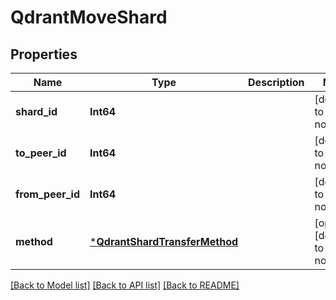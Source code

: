 # QdrantMoveShard


## Properties
Name | Type | Description | Notes
------------ | ------------- | ------------- | -------------
**shard_id** | **Int64** |  | [default to nothing]
**to_peer_id** | **Int64** |  | [default to nothing]
**from_peer_id** | **Int64** |  | [default to nothing]
**method** | [***QdrantShardTransferMethod**](QdrantShardTransferMethod.md) |  | [optional] [default to nothing]


[[Back to Model list]](../README.md#models) [[Back to API list]](../README.md#api-endpoints) [[Back to README]](../README.md)


